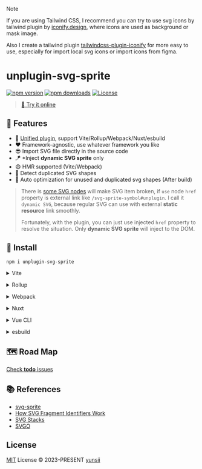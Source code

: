 > [!Note]
> If you are using Tailwind CSS, I recommend you can try to use svg icons by tailwind plugin by [iconify.design](https://iconify.design/docs/usage/css/tailwind/#options), where icons are used as background or mask image.
>
> Also I create a tailwind plugin [tailwindcss-plugin-iconify](https://github.com/yunsii/tailwindcss-plugin-iconify) for more easy to use, especially for import local svg icons or import icons from figma.

# unplugin-svg-sprite

[![npm version][npm-version-src]][npm-version-href] [![npm downloads][npm-downloads-src]][npm-downloads-href] [![License][license-src]][license-href]

> [🌱 Try it online](https://stackblitz.com/github/yunsii/unplugin-svg-sprite)

## 🎉 Features

- 🦄 [Unified plugin](https://github.com/unjs/unplugin), support Vite/Rollup/Webpack/Nuxt/esbuild
- ❤️ Framework-agnostic, use whatever framework you like
- 😎 Import SVG file directly in the source code
- 🪁 \*Inject **dynamic SVG sprite** only
- 😄 HMR supported (Vite/Webpack)
- 🤖 Detect duplicated SVG shapes
- 🚀 Auto optimization for unused and duplicated svg shapes (After build)

> There is [some SVG nodes](https://stackoverflow.com/a/74173265/8335317) will make SVG item broken, if `use` node `href` property is external link like `/svg-sprite-symbol#unplugin`. I call it `dynamic SVG`, because regular SVG can use with external **static resource** link smoothly.
>
> Fortunately, with the plugin, you can just use injected `href` property to resolve the situation. Only **dynamic SVG sprite** will inject to the DOM.

## 👀 Install

```bash
npm i unplugin-svg-sprite
```

<details>
<summary>Vite</summary><br>

```ts
// vite.config.ts
import svgSprite from 'unplugin-svg-sprite/vite'

export default defineConfig({
  plugins: [
    svgSprite({
      /* options */
    }),
  ],
})
```

Example: [`playground/`](./playground/)

<br></details>

<details>
<summary>Rollup</summary><br>

```ts
// rollup.config.js
import svgSprite from 'unplugin-svg-sprite/rollup'

export default {
  plugins: [
    svgSprite({
      /* options */
    }),
  ],
}
```

<br></details>

<details>
<summary>Webpack</summary><br>

```ts
// webpack.config.js
module.exports = {
  /* ... */
  plugins: [
    require('unplugin-svg-sprite/webpack')({
      /* options */
    }),
  ],
}
```

<br></details>

<details>
<summary>Nuxt</summary><br>

```ts
// nuxt.config.js
export default {
  vue: {
    runtimeCompiler: true,
  },
  // Nuxt 2 move `modules` into `buildModules`
  modules: [
    [
      'unplugin-svg-sprite/nuxt',
      {
        /* options */
      },
    ],
  ],
}
```

> This module works for both Nuxt 2 and [Nuxt Vite](https://github.com/nuxt/vite)

<br></details>

<details>
<summary>Vue CLI</summary><br>

```ts
// vue.config.js
module.exports = {
  configureWebpack: {
    plugins: [
      require('unplugin-svg-sprite/webpack')({
        /* options */
      }),
    ],
  },
}
```

<br></details>

<details>
<summary>esbuild</summary><br>

```ts
// esbuild.config.js
import { build } from 'esbuild'
import svgSprite from 'unplugin-svg-sprite/esbuild'

build({
  plugins: [svgSprite()],
})
```

<br></details>

## 🗺️ Road Map

[Check **todo** issues](https://github.com/yunsii/unplugin-svg-sprite/issues?q=is%3Aopen+label%3Atodo+sort%3Aupdated-desc)

## 📚 References

- [svg-sprite](https://github.com/svg-sprite/svg-sprite)
- [How SVG Fragment Identifiers Work](https://css-tricks.com/svg-fragment-identifiers-work/)
- [SVG Stacks](https://simurai.com/blog/2012/04/02/svg-stacks)
- [SVGO](https://github.com/svg/svgo)

## License

[MIT](./LICENSE) License © 2023-PRESENT [yunsii](https://github.com/yunsii)

<!-- Badges -->

[npm-version-src]: https://img.shields.io/npm/v/unplugin-svg-sprite?color=a1b858&label=
[npm-version-href]: https://www.npmjs.com/package/unplugin-svg-sprite
[npm-downloads-src]: https://img.shields.io/npm/dm/unplugin-svg-sprite.svg?color=a1b858
[npm-downloads-href]: https://www.npmjs.com/package/unplugin-svg-sprite
[license-src]: https://img.shields.io/github/license/yunsii/unplugin-svg-sprite.svg?style=flat&colorB=a1b858
[license-href]: https://github.com/yunsii/unplugin-svg-sprite/blob/main/LICENSE
